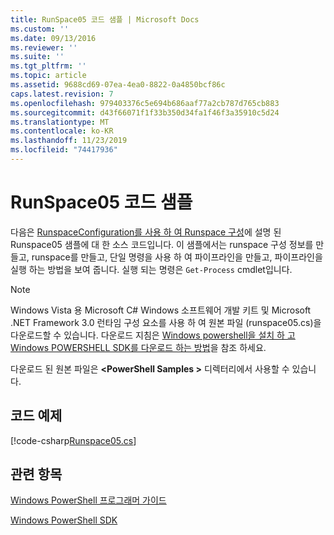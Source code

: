 ```yaml
---
title: RunSpace05 코드 샘플 | Microsoft Docs
ms.custom: ''
ms.date: 09/13/2016
ms.reviewer: ''
ms.suite: ''
ms.tgt_pltfrm: ''
ms.topic: article
ms.assetid: 9688cd69-07ea-4ea0-8822-0a4850bcf86c
caps.latest.revision: 7
ms.openlocfilehash: 979403376c5e694b686aaf77a2cb787d765cb883
ms.sourcegitcommit: d43f66071f1f33b350d34fa1f46f3a35910c5d24
ms.translationtype: MT
ms.contentlocale: ko-KR
ms.lasthandoff: 11/23/2019
ms.locfileid: "74417936"
---
```

# <a name="runspace05-code-sample"></a>RunSpace05 코드 샘플

다음은 [RunspaceConfiguration를 사용 하 여 Runspace 구성](https://msdn.microsoft.com/en-us/42681d19-2d05-4975-befd-afb1990e79b2)에 설명 된 Runspace05 샘플에 대 한 소스 코드입니다. 이 샘플에서는 runspace 구성 정보를 만들고, runspace를 만들고, 단일 명령을 사용 하 여 파이프라인을 만들고, 파이프라인을 실행 하는 방법을 보여 줍니다. 실행 되는 명령은 `Get-Process` cmdlet입니다.

> [!NOTE]
> Windows Vista 용 Microsoft C# Windows 소프트웨어 개발 키트 및 Microsoft .NET Framework 3.0 런타임 구성 요소를 사용 하 여 원본 파일 (runspace05.cs)을 다운로드할 수 있습니다. 다운로드 지침은 [Windows powershell을 설치 하 고 Windows POWERSHELL SDK를 다운로드 하는 방법](/powershell/scripting/developer/installing-the-windows-powershell-sdk)을 참조 하세요.
>
> 다운로드 된 원본 파일은 **\<PowerShell Samples >** 디렉터리에서 사용할 수 있습니다.

## <a name="code-sample"></a>코드 예제

[!code-csharp[Runspace05.cs](../../../../powershell-sdk-samples/SDK-2.0/csharp/Runspace05/Runspace05.cs#L11-L86 "Runspace05.cs")]

## <a name="see-also"></a>관련 항목

[Windows PowerShell 프로그래머 가이드](./windows-powershell-programmer-s-guide.md)

[Windows PowerShell SDK](../windows-powershell-reference.md)
